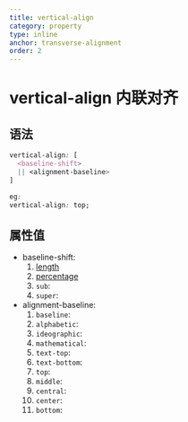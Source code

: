 ```yaml
---
title: vertical-align
category: property
type: inline
anchor: transverse-alignment
order: 2
---
```


# vertical-align 内联对齐

## 语法

```css
vertical-align: [
  <baseline-shift>
  || <alignment-baseline>
]

eg:
vertical-align: top;
```

## 属性值

* baseline-shift:
  1. [length](/front-end/CSS/values#anchor-值类型)
  1. [percentage](/front-end/CSS/values#anchor-值类型)
  1. `sub`:
  1. `super`:
* alignment-baseline:
  1. `baseline`:
  1. `alphabetic`:
  1. `ideographic`:
  1. `mathematical`:
  1. `text-top`:
  1. `text-bottom`:
  1. `top`:
  1. `middle`:
  1. `central`:
  1. `center`:
  1. `bottom`:
